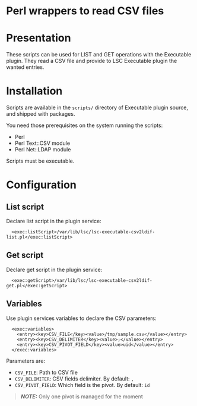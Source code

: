 # Perl wrappers to read CSV files

Presentation
============

These scripts can be used for LIST and GET operations with the Executable plugin. They read a CSV file and provide to LSC Executable plugin the wanted entries.

Installation
============

Scripts are available in the `scripts/` directory of Executable plugin source, and shipped with packages.

You need those prerequisites on the system running the scripts:

* Perl
* Perl Text::CSV module
* Perl Net::LDAP module

Scripts must be executable.

Configuration
=============

List script
-----------

Declare list script in the plugin service:

```
  <exec:listScript>/var/lib/lsc/lsc-executable-csv2ldif-list.pl</exec:listScript>
```

Get script
----------

Declare get script in the plugin service:

```
  <exec:getScript>/var/lib/lsc/lsc-executable-csv2ldif-get.pl</exec:getScript>
```

Variables
---------

Use plugin services variables to declare the CSV parameters:

```
  <exec:variables>
    <entry><key>CSV_FILE</key><value>/tmp/sample.csv</value></entry>
    <entry><key>CSV_DELIMITER</key><value>;</value></entry>
    <entry><key>CSV_PIVOT_FIELD</key><value>uid</value></entry>
  </exec:variables>
```

Parameters are:

* `CSV_FILE`: Path to CSV file
* `CSV_DELIMITER`: CSV fields delimiter. By default: `,`
* `CSV_PIVOT_FIELD`: Which field is the pivot. By default: `id`

> **_NOTE:_** Only one pivot is managed for the moment

